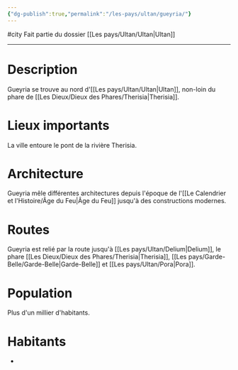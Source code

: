 ```yaml
---
{"dg-publish":true,"permalink":"/les-pays/ultan/gueyria/"}
---
```


#city 
Fait partie du dossier [[Les pays/Ultan/Ultan\|Ultan]]

-------

# Description
Gueyria se trouve au nord d'[[Les pays/Ultan/Ultan\|Ultan]], non-loin du phare de [[Les Dieux/Dieux des Phares/Therisia\|Therisia]].
# Lieux importants
La ville entoure le pont de la rivière Therisia.
# Architecture
Gueyria mêle différentes architectures depuis l'époque de l'[[Le Calendrier et l'Histoire/Âge du Feu\|Âge du Feu]] jusqu'à des constructions modernes.
# Routes
Gueyria est relié par la route jusqu'à [[Les pays/Ultan/Delium\|Delium]], le phare [[Les Dieux/Dieux des Phares/Therisia\|Therisia]], [[Les pays/Garde-Belle/Garde-Belle\|Garde-Belle]] et [[Les pays/Ultan/Pora\|Pora]].
# Population
Plus d'un millier d'habitants.
# Habitants
- 
